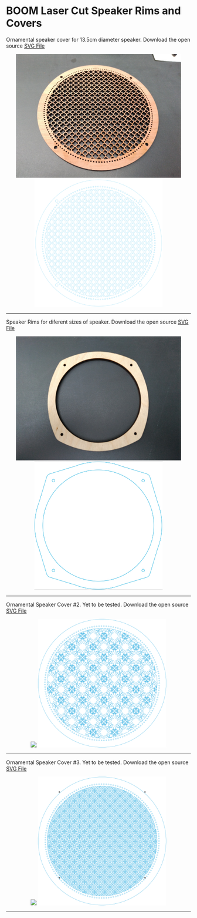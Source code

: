 # BOOM Laser Cut Speaker Rims and Covers

Ornamental speaker cover for 13.5cm diameter speaker.
Download the open source [SVG File](https://github.com/BoomCorp/BOOM-Laser-Cut-Speaker-Rims-and-Covers/raw/master/svgs/BOOM%20Speaker%20Cover%201.svg.zip)

<p align="center">
  <img src="pics/BOOM Speaker Cover 1.jpg" width="450"/>
  <img src="pics/BOOM Speaker Cover 1 svg preview.png" width="350"/>
</p>

---

Speaker Rims for diferent sizes of speaker.
Download the open source [SVG File](https://github.com/BoomCorp/BOOM-Laser-Cut-Speaker-Rims-and-Covers/raw/master/svgs/BOOM%20Speaker%20Rim%201.svg.zip)

<p align="center">
  <img src="pics/BOOM Speaker Rim 1.jpg" width="450"/>
  <img src="pics/BOOM Speaker Rim 1 svg preview.png" width="350"/>
</p>

***

Ornamental Speaker Cover #2. Yet to be tested.
Download the open source [SVG File](https://github.com/BoomCorp/BOOM-Laser-Cut-Speaker-Rims-and-Covers/raw/master/svgs/BOOM%20Speaker%20Cover%202.svg.zip)

<p align="center">
  <img src="pics/BOOM Speaker Cover 2.jpg" width="450"/>
  <img src="pics/BOOM Speaker Cover 2 svg preview.png" width="350"/>
</p>

***

Ornamental Speaker Cover #3. Yet to be tested.
Download the open source [SVG File](https://github.com/BoomCorp/BOOM-Laser-Cut-Speaker-Rims-and-Covers/raw/master/svgs/BOOM%20Speaker%20Cover%203.svg.zip)

<p align="center">
  <img src="pics/BOOM Speaker Cover 3.jpg" width="450"/>
  <img src="pics/BOOM Speaker Cover 3 svg preview.png" width="350"/>
</p>

***

